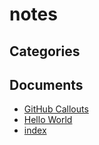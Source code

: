 # notes

## Categories


## Documents
- [GitHub Callouts](GitHub%20Callouts.md)
- [Hello World](Hello%20World.md)
- [index](index.md)